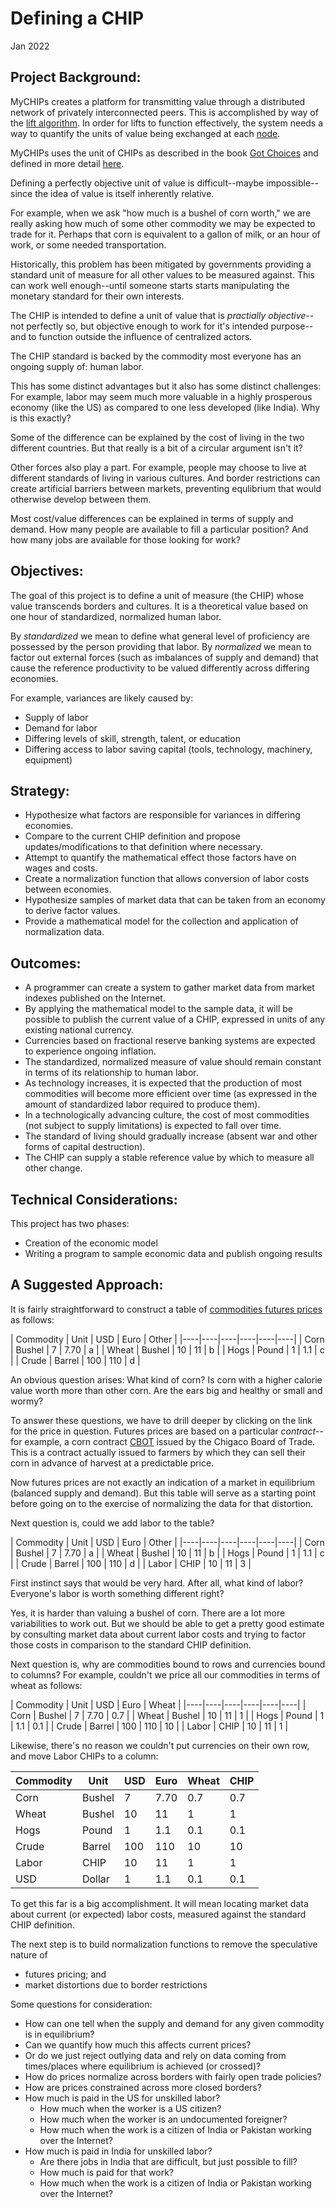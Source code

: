 # Defining a CHIP
Jan 2022

## Project Background:
MyCHIPs creates a platform for transmitting value through a distributed network
of privately interconnected peers.
This is accomplished by way of the [lift algorithm](learn-lift.md).
In order for lifts to function effectively, the system needs a way to quantify the
units of value being exchanged at each [node](learn-node.md).

MyCHIPs uses the unit of CHIPs as described in the book
[Got Choices](http://gotchoices.org/book/chips.html) and defined in more detail
[here](http://gotchoices.org/mychips/definition.html).

Defining a perfectly objective unit of value is difficult--maybe impossible--since 
the idea of value is itself inherently relative.

For example, when we ask "how much is a bushel of corn worth," we are really asking how much of
some other commodity we may be expected to trade for it.
Perhaps that corn is equivalent to a gallon of milk, or an hour of work, or some needed transportation.

Historically, this problem has been mitigated by governments providing a standard unit of
measure for all other values to be measured against.
This can work well enough--until someone starts starts manipulating the monetary standard for their own interests.

The CHIP is intended to define a unit of value that is *practially objective*--not perfectly so,
but objective enough to work for it's intended purpose--and to function outside the influence of centralized actors.

The CHIP standard is backed by the commodity most everyone has an ongoing supply of: human labor.

This has some distinct advantages but it also has some distinct challenges:
For example, labor may seem much more valuable in a highly prosperous economy (like the US) as compared to one less developed (like India).
Why is this exactly?

Some of the difference can be explained by the cost of living in the two different countries.
But that really is a bit of a circular argument isn't it?

Other forces also play a part.
For example, people may choose to live at different standards of living in various cultures.
And border restrictions can create artificial barriers between markets, preventing equlibrium that would otherwise develop between them.

Most cost/value differences can be explained in terms of supply and demand.
How many people are available to fill a particular position?
And how many jobs are available for those looking for work?

## Objectives:
The goal of this project is to define a unit of measure (the CHIP) whose value transcends borders
and cultures.
It is a theoretical value based on one hour of standardized, normalized human labor.

By *standardized* we mean to define what general level of proficiency are possessed by the person providing that labor.
By *normalized* we mean to factor out external forces (such as imbalances of supply and demand) that cause the reference
productivity to be valued differently across differing economies.

For example, variances are likely caused by:
- Supply of labor
- Demand for labor
- Differing levels of skill, strength, talent, or education
- Differing access to labor saving capital (tools, technology, machinery, equipment)

## Strategy:
- Hypothesize what factors are responsible for variances in differing economies.
- Compare to the current CHIP definition and propose updates/modifications to that definition where necessary.
- Attempt to quantify the mathematical effect those factors have on wages and costs.
- Create a normalization function that allows conversion of labor costs between economies.
- Hypothesize samples of market data that can be taken from an economy to derive factor values.
- Provide a mathematical model for the collection and application of normalization data.

## Outcomes:
- A programmer can create a system to gather market data from market indexes published on the Internet.
- By applying the mathematical model to the sample data, it will be possible to
  publish the current value of a CHIP, expressed in units of any existing national currency.
- Currencies based on fractional reserve banking systems are expected to experience
  ongoing inflation.
- The standardized, normalized measure of value should remain constant in terms of its relationship to human labor.
- As technology increases, it is expected that the production of most commodities will become more efficient over time (as expressed in the amount of standardized labor required to produce them).
- In a technologically advancing culture, the cost of most commodities (not subject to supply limitations) is expected to fall over time.
- The standard of living should gradually increase (absent war and other forms of capital destruction).
- The CHIP can supply a stable reference value by which to measure all other change.

## Technical Considerations:
This project has two phases:
- Creation of the economic model
- Writing a program to sample economic data and publish ongoing results

## A Suggested Approach:
It is fairly straightforward to construct a table of
[commodities futures prices](https://www.agweb.com/markets/futures) as follows:

| Commodity | Unit | USD | Euro | Other |
|----|----|----|----|----|----|
| Corn | Bushel | 7 | 7.70 | a |
| Wheat | Bushel | 10 | 11 | b |
| Hogs | Pound | 1 | 1.1 | c |
| Crude | Barrel | 100 | 110 | d |

An obvious question arises: What kind of corn?
Is corn with a higher calorie value worth more than other corn.
Are the ears big and healthy or small and wormy?

To answer these questions, we have to drill deeper by clicking on the link for the price in question.
Futures prices are based on a particular *contract*--for example, a corn contract 
[CBOT](https://www.agweb.com/markets/futures?module=futureDetail&symbol=ZCK22&override=&region=)
issued by the Chigaco Board of Trade.
This is a contract actually issued to farmers by which they can sell their corn in advance of harvest at a predictable price.

Now futures prices are not exactly an indication of a market in equilibrium (balanced supply and demand).
But this table will serve as a starting point before going on to the exercise of normalizing the data for that distortion.

Next question is, could we add labor to the table?

| Commodity | Unit | USD | Euro | Other |
|----|----|----|----|----|----|
| Corn | Bushel | 7 | 7.70 | a |
| Wheat | Bushel | 10 | 11 | b |
| Hogs | Pound | 1 | 1.1 | c |
| Crude | Barrel | 100 | 110 | d |
| Labor | CHIP | 10 | 11 | 3 |

First instinct says that would be very hard.
After all, what kind of labor?
Everyone's labor is worth something different right?

Yes, it is harder than valuing a bushel of corn.
There are a lot more variabilities to work out.
But we should be able to get a pretty good estimate by 
consulting market data about current labor costs and trying 
to factor those costs in comparison to the standard CHIP definition.

Next question is, why are commodities bound to rows and currencies bound to columns?
For example, couldn't we price all our commodities in terms of wheat as follows:

| Commodity | Unit | USD | Euro | Wheat |
|----|----|----|----|----|----|
| Corn | Bushel | 7 | 7.70 | 0.7 |
| Wheat | Bushel | 10 | 11 | 1 |
| Hogs | Pound | 1 | 1.1 | 0.1 |
| Crude | Barrel | 100 | 110 | 10 |
| Labor | CHIP | 10 | 11 | 1 |

Likewise, there's no reason we couldn't put currencies on their own row, and move
Labor CHIPs to a column:

| Commodity | Unit | USD | Euro | Wheat | CHIP |
|----|----|----|----|----|----|
| Corn | Bushel | 7 | 7.70 | 0.7 | 0.7 |
| Wheat | Bushel | 10 | 11 | 1 | 1 |
| Hogs | Pound | 1 | 1.1 | 0.1 | 0.1 |
| Crude | Barrel | 100 | 110 | 10 | 10 |
| Labor | CHIP | 10 | 11 | 1 | 1 |
| USD | Dollar | 1 | 1.1 | 0.1 | 0.1 |

To get this far is a big accomplishment.  It will mean locating market data about
current (or expected) labor costs, measured against the standard CHIP definition.

The next step is to build normalization functions to remove the speculative nature of
- futures pricing; and
- market distortions due to border restrictions

Some questions for consideration:
- How can one tell when the supply and demand for any given commodity is in equilibrium?
- Can we quantify how much this affects current prices?
- Or do we just reject outlying data and rely on data coming from times/places where equilibrium is achieved (or crossed)?
- How do prices normalize across borders with fairly open trade policies?
- How are prices constrained across more closed borders?
- How much is paid in the US for unskilled labor?
  - How much when the worker is a US citizen?
  - How much when the worker is an undocumented foreigner?
  - How much when the work is a citizen of India or Pakistan working over the Internet?
- How much is paid in India for unskilled labor?
  - Are there jobs in India that are difficult, but just possible to fill?
  - How much is paid for that work?
  - How much when the work is a citizen of India or Pakistan working over the Internet?
